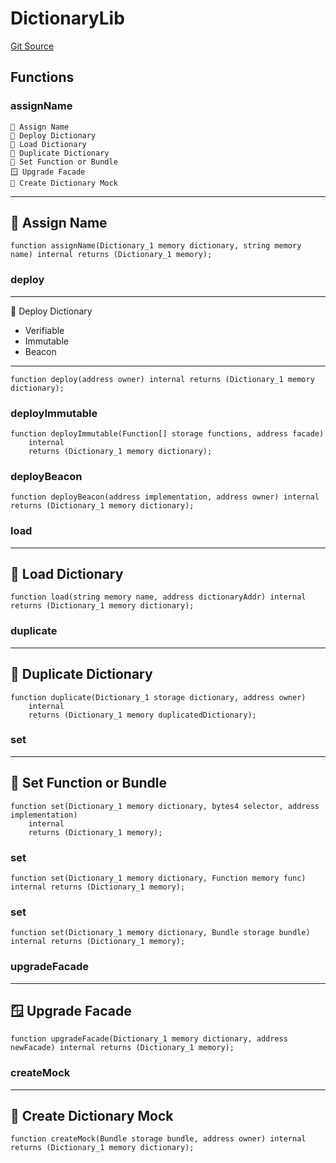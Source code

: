 # DictionaryLib
[Git Source](https://github.com/metacontract/mc/blob/8438d83ed04f942f1b69f22b0cb556723d88a8f9/resources/devkit/api-reference/Flattened.sol)


## Functions
### assignName

~~~~~~~~~~~~~~~~~~~~~~~~~~~~~~~~~~~~~~~~~~
📛 Assign Name
🚀 Deploy Dictionary
📩 Load Dictionary
🔂 Duplicate Dictionary
🧩 Set Function or Bundle
🪟 Upgrade Facade
🤖 Create Dictionary Mock
~~~~~~~~~~~~~~~~~~~~~~~~~~~~~~~~~~~~~~~~~~~~
--------------------
📛 Assign Name
----------------------


```solidity
function assignName(Dictionary_1 memory dictionary, string memory name) internal returns (Dictionary_1 memory);
```

### deploy

-------------------------
🚀 Deploy Dictionary
- Verifiable
- Immutable
- Beacon
---------------------------


```solidity
function deploy(address owner) internal returns (Dictionary_1 memory dictionary);
```

### deployImmutable


```solidity
function deployImmutable(Function[] storage functions, address facade)
    internal
    returns (Dictionary_1 memory dictionary);
```

### deployBeacon


```solidity
function deployBeacon(address implementation, address owner) internal returns (Dictionary_1 memory dictionary);
```

### load

-----------------------
📩 Load Dictionary
-------------------------


```solidity
function load(string memory name, address dictionaryAddr) internal returns (Dictionary_1 memory dictionary);
```

### duplicate

----------------------------
🔂 Duplicate Dictionary
------------------------------


```solidity
function duplicate(Dictionary_1 storage dictionary, address owner)
    internal
    returns (Dictionary_1 memory duplicatedDictionary);
```

### set

-----------------------------
🧩 Set Function or Bundle
-------------------------------


```solidity
function set(Dictionary_1 memory dictionary, bytes4 selector, address implementation)
    internal
    returns (Dictionary_1 memory);
```

### set


```solidity
function set(Dictionary_1 memory dictionary, Function memory func) internal returns (Dictionary_1 memory);
```

### set


```solidity
function set(Dictionary_1 memory dictionary, Bundle storage bundle) internal returns (Dictionary_1 memory);
```

### upgradeFacade

----------------------
🪟 Upgrade Facade
------------------------


```solidity
function upgradeFacade(Dictionary_1 memory dictionary, address newFacade) internal returns (Dictionary_1 memory);
```

### createMock

------------------------------
🤖 Create Dictionary Mock
--------------------------------


```solidity
function createMock(Bundle storage bundle, address owner) internal returns (Dictionary_1 memory dictionary);
```

